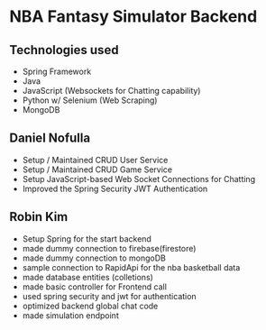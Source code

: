 ﻿# NBA Fantasy Simulator Backend
 
## Technologies used
- Spring Framework
- Java
- JavaScript (Websockets for Chatting capability)
- Python w/ Selenium (Web Scraping)
- MongoDB

## Daniel Nofulla
* Setup / Maintained CRUD User Service
* Setup / Maintained CRUD Game Service
* Setup JavaScript-based Web Socket Connections for Chatting
* Improved the Spring Security JWT Authentication

## Robin Kim
* Setup Spring for the start backend
* made dummy connection to firebase(firestore)
* made dummy connection to mongoDB
* sample connection to RapidApi for the nba basketball data
* made database entities (colletions)
* made basic controller for Frontend call
* used spring security and jwt for authentication
* optimized backend global chat code
* made simulation endpoint 
